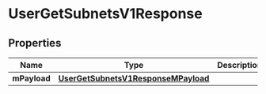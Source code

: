 
# UserGetSubnetsV1Response

## Properties
| Name | Type | Description | Notes |
| ------------ | ------------- | ------------- | ------------- |
| **mPayload** | [**UserGetSubnetsV1ResponseMPayload**](UserGetSubnetsV1ResponseMPayload.md) |  |  |



